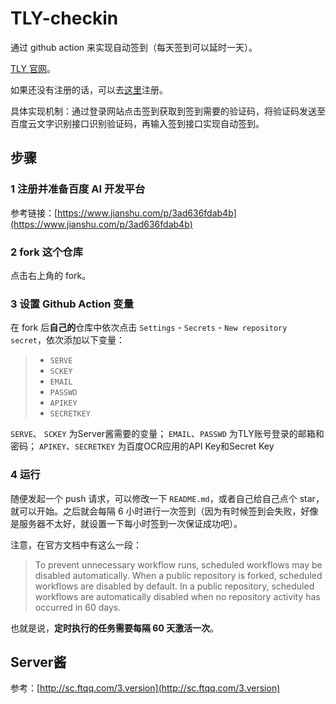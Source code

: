 # TLY-checkin

通过 github action 来实现自动签到（每天签到可以延时一天）。

[TLY 官网](https://tly.com/)。

如果还没有注册的话，可以去[这里](https://tly.la/359834)注册。

具体实现机制：通过登录网站点击签到获取到签到需要的验证码，将验证码发送至百度云文字识别接口识别验证码，再输入签到接口实现自动签到。

## 步骤

### 1 注册并准备百度 AI 开发平台
参考链接：[https://www.jianshu.com/p/3ad636fdab4b](https://www.jianshu.com/p/3ad636fdab4b)

### 2 fork 这个仓库

点击右上角的 fork。

### 3 设置 Github Action 变量

在 fork 后**自己的**仓库中依次点击 `Settings` - `Secrets` - `New repository secret`，依次添加以下变量：
>- `SERVE`
>- `SCKEY`
>- `EMAIL`
>- `PASSWD`
>- `APIKEY`
>- `SECRETKEY`

`SERVE`、 `SCKEY` 为Server酱需要的变量；
`EMAIL`、`PASSWD` 为TLY账号登录的邮箱和密码；
`APIKEY`、`SECRETKEY` 为百度OCR应用的API Key和Secret Key

### 4 运行 

随便发起一个 push 请求，可以修改一下 `README.md`，或者自己给自己点个 star，就可以开始。之后就会每隔 6 小时进行一次签到（因为有时候签到会失败，好像是服务器不太好，就设置一下每小时签到一次保证成功吧）。

注意，在官方文档中有这么一段：

> To prevent unnecessary workflow runs, scheduled workflows may be disabled automatically. When a public repository is forked, scheduled workflows are disabled by default. In a public repository, scheduled workflows are automatically disabled when no repository activity has occurred in 60 days.

也就是说，**定时执行的任务需要每隔 60 天激活一次**。

## Server酱

参考：[http://sc.ftqq.com/3.version](http://sc.ftqq.com/3.version)
